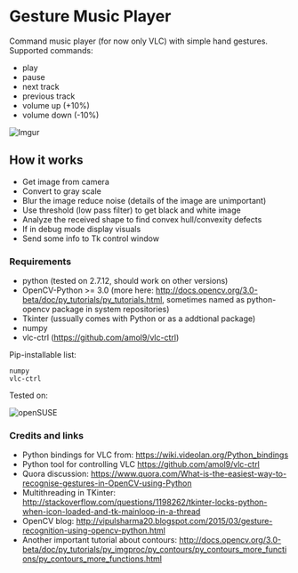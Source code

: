 # Gesture Music Player

Command music player (for now only VLC) with simple hand gestures. Supported commands:
- play
- pause
- next track
- previous track
- volume up (+10%)
- volume down (-10%)

![Imgur](http://i.imgur.com/pNa43PC.png)

## How it works

- Get image from camera
- Convert to gray scale
- Blur the image reduce noise (details of the image are unimportant)
- Use threshold (low pass filter) to get black and white image
- Analyze the received shape to find convex hull/convexity defects
- If in debug mode display visuals
- Send some info to Tk control window

### Requirements

- python (tested on 2.7.12, should work on other versions)
- OpenCV-Python >= 3.0 (more here: http://docs.opencv.org/3.0-beta/doc/py_tutorials/py_tutorials.html, sometimes named as python-opencv package in system repositories)
- Tkinter (ussually comes with Python or as a addtional package)
- numpy
- vlc-ctrl (https://github.com/amol9/vlc-ctrl)

Pip-installable list:
```
numpy
vlc-ctrl
```

Tested on:

![openSUSE](https://en.opensuse.org/images/9/93/Opensuse_1-2.png)

### Credits and links

- Python bindings for VLC from: https://wiki.videolan.org/Python_bindings
- Python tool for controlling VLC https://github.com/amol9/vlc-ctrl
- Quora discussion: https://www.quora.com/What-is-the-easiest-way-to-recognise-gestures-in-OpenCV-using-Python
- Multithreading in TKinter: http://stackoverflow.com/questions/1198262/tkinter-locks-python-when-icon-loaded-and-tk-mainloop-in-a-thread
- OpenCV blog: http://vipulsharma20.blogspot.com/2015/03/gesture-recognition-using-opencv-python.html
- Another important tutorial about contours: http://docs.opencv.org/3.0-beta/doc/py_tutorials/py_imgproc/py_contours/py_contours_more_functions/py_contours_more_functions.html
